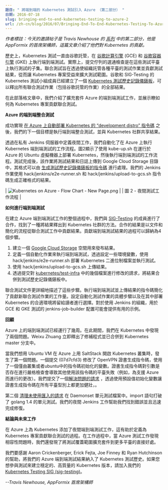 ```yaml
---
題目: " 將端到端的 Kubernetes 測試引入 Azure （第二部分） "
日期: 2016-07-18
slug: bringing-end-to-end-kubernetes-testing-to-azure-2
url: /zh-cn/blog/2016/07/Bringing-End-To-End-Kubernetes-Testing-To-Azure-2
---
```

<!--
---
title: " Bringing End-to-End Kubernetes Testing to Azure (Part 2) "
date: 2016-07-18
slug: bringing-end-to-end-kubernetes-testing-to-azure-2
url: /zh-cn/blog/2016/07/Bringing-End-To-End-Kubernetes-Testing-To-Azure-2
---
-->

<!--
_Editor’s Note: Today’s guest post is Part II from a [series](https://kubernetes.io/blog/2016/06/bringing-end-to-end-testing-to-azure) by Travis Newhouse, Chief Architect at AppFormix, writing about their contributions to Kubernetes._  
-->
_作者標註：今天的邀請帖子是 Travis Newhouse 的 [系列](https://kubernetes.io/blog/2016/06/bringing-end-to-end-testing-to-azure) 中的第二部分，他是 AppFormix 的首席架構師，這篇文章介紹了他們對 Kubernetes 的貢獻。_


<!--
Historically, Kubernetes testing has been hosted by Google, running e2e tests on [Google Compute Engine](https://cloud.google.com/compute/) (GCE) and [Google Container Engine](https://cloud.google.com/container-engine/) (GKE). In fact, the gating checks for the submit-queue are a subset of tests executed on these test platforms. Federated testing aims to expand test coverage by enabling organizations to host test jobs for a variety of platforms and contribute test results to benefit the Kubernetes project. Members of the Kubernetes test team at Google and SIG-Testing have created a [Kubernetes test history dashboard](http://storage.googleapis.com/kubernetes-test-history/static/index.html) that publishes the results from all federated test jobs (including those hosted by Google).  

In this blog post, we describe extending the e2e test jobs for Azure, and show how to contribute a federated test to the Kubernetes project.  
-->
歷史上，Kubernetes 測試一直由谷歌託管，在 [谷歌計算引擎](https://cloud.google.com/compute/) (GCE) 和 [谷歌容器引擎](https://cloud.google.com/container-engine/) (GKE) 上執行端到端測試。實際上，提交佇列的選通檢查是在這些測試平臺上執行測試的子集。聯合測試旨在透過使組織託管各種平臺的測試作業並貢獻測試結果，從而讓 Kubernetes 專案受益來擴大測試範圍。谷歌和 SIG-Testing 的 Kubernetes 測試小組成員已經建立了一個 [Kubernetes 測試歷史記錄儀錶板](http://storage.googleapis.com/kubernetes-test-history/static/index.html)，可以釋出所有聯合測試作業（包括谷歌託管的作業）的全部結果。

在此部落格文章中，我們介紹了擴充套件 Azure 的端到端測試工作，並展示瞭如何為 Kubernetes 專案貢獻聯合測試。

<!--
**END-TO-END INTEGRATION TESTS FOR AZURE**  

After successfully implementing [“development distro” scripts to automate deployment of Kubernetes on Azure](https://kubernetes.io/blog/2016/06/bringing-end-to-end-testing-to-azure), our next goal was to run e2e integration tests and share the results with the Kubernetes community.  
-->
**Azure 的端到端整合測試**

成功實現 [在 Azure 上自動部署 Kubernetes 的 “development distro” 指令碼](https://kubernetes.io/blog/2016/06/bringing-end-to-end-testing-to-azure) 之後，我們的下一個目標是執行端到端整合測試，並與 Kubernetes 社群共享結果。

<!--
We automated our workflow for executing e2e tests of Kubernetes on Azure by defining a nightly job in our private Jenkins server. Figure 2 shows the workflow that uses kube-up.sh to deploy Kubernetes on Ubuntu virtual machines running in Azure, then executes the e2e tests. On completion of the tests, the job uploads the test results and logs to a Google Cloud Storage directory, in a format that can be processed by the [scripts that produce the test history dashboard](https://github.com/kubernetes/test-infra/tree/master/jenkins/test-history). Our Jenkins job uses the hack/jenkins/e2e-runner.sh and hack/jenkins/upload-to-gcs.sh scripts to produce the results in the correct format.  
-->
透過在私有 Jenkins 伺服器中定義夜間工作，我們自動化了在 Azure 上執行 Kubernetes 端到端測試的工作流程。圖2顯示了使用 kube-up.sh 在運行於 Azure 的 Ubuntu 虛擬機器上部署 Kubernetes，然後執行端到端測試的工作流程。測試完成後，該作業將測試結果和日誌上傳到 Google Cloud Storage 目錄中，其格式可以由 [生成測試歷史記錄儀錶板的指令碼](https://github.com/kubernetes/test-infra/tree/master/jenkins/test-history) 進行處理。我們的 Jenkins 作業使用 hack/jenkins/e2e-runner.sh 和 hack/jenkins/upload-to-gcs.sh 指令碼生成正確格式的結果。

<!--
| ![Kubernetes on Azure - Flow Chart - New Page.png](https://lh6.googleusercontent.com/TZiUu4sQ7G0XDvJgv9a1a4UEdxntOZDT9I3S42c8BOAyigxaysKmhJMen8vLaJ3UYaYKPIG9h-cyBOvTSI6kBgqnUQabe4xxZXhrUyVxinKGEaCDUnmNlBo__HNjzoYc_U7zM77_Dxe) |
| Figure 2 - Nightly test job workflow |
-->
| ![Kubernetes on Azure - Flow Chart - New Page.png](https://lh6.googleusercontent.com/TZiUu4sQ7G0XDvJgv9a1a4UEdxntOZDT9I3S42c8BOAyigxaysKmhJMen8vLaJ3UYaYKPIG9h-cyBOvTSI6kBgqnUQabe4xxZXhrUyVxinKGEaCDUnmNlBo__HNjzoYc_U7zM77_Dxe) |
| 圖 2 - 夜間測試工作流程 |

<!--
**HOW TO CONTRIBUTE AN E2E TEST**    

Throughout our work to create the Azure e2e test job, we have collaborated with members of [SIG-Testing](https://github.com/kubernetes/community/tree/master/sig-testing) to find a way to publish the results to the Kubernetes community. The results of this collaboration are documentation and a streamlined process to contribute results from a federated test job. The steps to contribute e2e test results can be summarized in 4 steps.  
-->
**如何進行端到端測試** 

在建立 Azure 端到端測試工作的整個過程中，我們與 [SIG-Testing](https://github.com/kubernetes/community/tree/master/sig-testing) 的成員進行了合作，找到了一種將結果釋出到 Kubernetes 社群的方法。合作的結果是以文件和簡化的流程從聯合測試工作中貢獻結果。貢獻端到端測試結果的過程可以歸納為4個步驟。

<!--
1. Create a [Google Cloud Storage](https://cloud.google.com/storage/) bucket in which to publish the results.
2. Define an automated job to run the e2e tests. By setting a few environment variables, hack/jenkins/e2e-runner.sh deploys Kubernetes binaries and executes the tests.
3. Upload the results using hack/jenkins/upload-to-gcs.sh.
4. Incorporate the results into the test history dashboard by submitting a pull-request with modifications to a few files in [kubernetes/test-infra](https://github.com/kubernetes/test-infra).
-->
1. 建立一個 [Google Cloud Storage](https://cloud.google.com/storage/) 空間用來發布結果。
2. 定義一個自動化作業來執行端到端測試，透過設定一些環境變數，使用 hack/jenkins/e2e-runner.sh 部署 Kubernetes 二進位制檔案並執行測試。
3. 使用 hack/jenkins/upload-to-gcs.sh 上傳結果。
4. 透過提交對 [kubernetes/test-infra](https://github.com/kubernetes/test-infra) 中的幾個檔案進行修改的請求，將結果合併到測試歷史記錄儀錶板中。

<!--
The federated tests documentation describes these steps in more detail. The scripts to run e2e tests and upload results simplifies the work to contribute a new federated test job. The specific steps to set up an automated test job and an appropriate environment in which to deploy Kubernetes are left to the reader’s preferences. For organizations using Jenkins, the jenkins-job-builder configurations for GCE and GKE tests may provide helpful examples.  
-->
聯合測試文件更詳細地描述了這些步驟。執行端到端測試並上傳結果的指令碼簡化了貢獻新聯合測試作業的工作量。設定自動化測試作業的具體步驟以及在其中部署 Kubernetes 的合適環境將留給讀者進行選擇。對於使用 Jenkins 的組織，用於 GCE 和 GKE 測試的 jenkins-job-builder 配置可能會提供有用的示例。


<!--
**RETROSPECTIVE**  

The e2e tests on Azure have been running for several weeks now. During this period, we have found two issues in Kubernetes. Weixu Zhuang immediately published fixes that have been merged into the Kubernetes master branch.  
-->
**回顧**

Azure 上的端到端測試已經運行了幾周。在此期間，我們在 Kubernetes 中發現了兩個問題。Weixu Zhuang 立即釋出了修補程式並已合併到 Kubernetes master 分支中。

<!--
The first issue happened when we wanted to bring up the Kubernetes cluster using SaltStack on Azure using Ubuntu VMs. A commit (07d7cfd3) modified the OpenVPN certificate generation script to use a variable that was only initialized by scripts in the cluster/ubuntu. Strict checking on existence of parameters by the certificate generation script caused other platforms that use the script to fail (e.g. our changes to support Azure). We submitted a [pull-request that fixed the issue](https://github.com/kubernetes/kubernetes/pull/21357) by initializing the variable with a default value to make the certificate generation scripts more robust across all platform types.  
-->
當我們想用 Ubuntu VM 在 Azure 上用 SaltStack 開啟 Kubernetes 叢集時，發生了第一個問題。一個提交 (07d7cfd3) 修改了 OpenVPN 證書生成指令碼，使用了一個僅由叢集或者ubuntu中的指令碼初始化的變數。證書生成指令碼對引數是否存在進行嚴格檢查會導致其他使用該指令碼的平臺失敗（例如，為支援 Azure 而進行的更改）。我們提交了一個[解決問題的請求](https://github.com/kubernetes/kubernetes/pull/21357) ，透過使用預設值初始化變數讓證書生成指令碼在所有平臺型別上都更加健壯，。

<!--
The second [pull-request cleaned up an unused import](https://github.com/kubernetes/kubernetes/pull/22321) in the Daemonset unit test file. The import statement broke the unit tests with golang 1.4. Our nightly Jenkins job helped us find this error and we promptly pushed a fix for it.  
-->
第二個 [清理未使用匯入的請求](https://github.com/kubernetes/kubernetes/pull/22321) 在 Daemonset 單元測試檔案中。import 語句打破了 golang 1.4 的單元測試。我們的夜間 Jenkins 工作幫助我們找到錯誤並且迅速完成修復。

<!--
**CONCLUSION AND FUTURE WORK**  
-->
**結論與未來工作**  

<!--
The addition of a nightly e2e test job for Kubernetes on Azure has helped to define the process to contribute a federated test to the Kubernetes project. During the course of the work, we also saw the immediate benefit of expanding test coverage to more platforms when our Azure test job identified compatibility issues.  
-->
在 Azure 上為 Kubernetes 添加了夜間端到端測試工作，這有助於定義為 Kubernetes 專案貢獻聯合測試的過程。在工作過程中，當 Azure 測試工作發現相容性問題時，我們還發現了將測試覆蓋範圍擴充套件到更多平臺的直接好處。

<!--
We want to thank Aaron Crickenberger, Erick Fejta, Joe Finney, and Ryan Hutchinson for their help to incorporate the results of our Azure e2e tests into the Kubernetes test history. If you’d like to get involved with testing to create a stable, high quality releases of Kubernetes, join us in the [Kubernetes Testing SIG (sig-testing)](https://github.com/kubernetes/community/tree/master/sig-testing).  
-->
我們要感謝 Aaron Crickenberger, Erick Fejta, Joe Finney 和 Ryan Hutchinson 的幫助，將我們的 Azure 端到端測試結果納入了 Kubernetes 測試歷史。如果您想參與測試來建立穩定的、高質量的 Kubernetes 版本，請加入我們的 [Kubernetes Testing SIG (sig-testing)](https://github.com/kubernetes/community/tree/master/sig-testing)。


<!--
_--Travis Newhouse, Chief Architect at AppFormix_
-->
_--Travis Newhouse, AppFormix 首席架構師_
